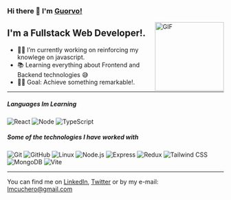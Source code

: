### Hi there 👋 I'm [Guorvo!](https://github.com/Guorvo)

<img align="right" alt="GIF" height="160px" src="https://media.giphy.com/media/Ah3zHH7hvsSB2/giphy.gif" />

## I'm a Fullstack Web Developer!.

- 👨‍💻 I’m currently working on reinforcing my knowlege on javascript.
- 📚 Learning everything about Frontend and Backend technologies 😅
- 💪🏼 Goal: Achieve something remarkable!.

---

##### Languages Im Learning

![React](https://img.shields.io/badge/-React-000000?style=flat&logo=react)
![Node](https://img.shields.io/badge/-Node-000000?style=flat&logo=nodedotjs)
![TypeScript](https://img.shields.io/badge/-TypeScript-000000?style=flat&logo=typescript)

##### Some of the technologies I have worked with

![Git](https://img.shields.io/badge/-Git-222222?style=flat&logo=git&logoColor=F05032)
![GitHub](https://img.shields.io/badge/-GitHub-222222?style=flat&logo=github&logoColor=181717)
![Linux](https://img.shields.io/badge/-Linux-222222?style=flat&logo=linux&logoColor=FCC624)
![Node.js](https://img.shields.io/badge/-Node.js-222222?style=flat&logo=node.js&logoColor=339933)
![Express](https://img.shields.io/badge/-Express-222222?style=flat&logo=express)
![Redux](https://img.shields.io/badge/-Redux-222222?style=flat&logo=redux)
![Tailwind CSS](https://img.shields.io/badge/-Tailwind%20CSS-222222?style=flat&logo=tailwindcss)
![MongoDB](https://img.shields.io/badge/-MongoDB-222222?style=flat&logo=mongodb)
![Vite](https://img.shields.io/badge/-Vite-222222?style=flat&logo=vite)
<br/>

---

You can find me on [LinkedIn](https://www.linkedin.com/in/guorvo/), [Twitter](https://twitter.com/guorvo_dev) or by my e-mail: lmcuchero@gmail.com
<!---
Guorvo/Guorvo is a ✨ special ✨ repository because its `README.md` (this file) appears on your GitHub profile.
You can click the Preview link to take a look at your changes.
--->
